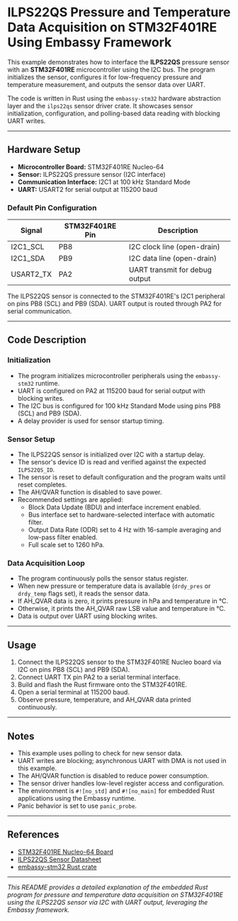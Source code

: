 # ILPS22QS Pressure and Temperature Data Acquisition on STM32F401RE Using Embassy Framework

This example demonstrates how to interface the **ILPS22QS** pressure sensor with an **STM32F401RE** microcontroller using the I2C bus. The program initializes the sensor, configures it for low-frequency pressure and temperature measurement, and outputs the sensor data over UART.

The code is written in Rust using the `embassy-stm32` hardware abstraction layer and the `ilps22qs` sensor driver crate. It showcases sensor initialization, configuration, and polling-based data reading with blocking UART writes.

---

## Hardware Setup

- **Microcontroller Board:** STM32F401RE Nucleo-64
- **Sensor:** ILPS22QS pressure sensor (I2C interface)
- **Communication Interface:** I2C1 at 100 kHz Standard Mode
- **UART:** USART2 for serial output at 115200 baud

### Default Pin Configuration

| Signal    | STM32F401RE Pin | Description                  |
|-----------|-----------------|------------------------------|
| I2C1_SCL  | PB8             | I2C clock line (open-drain)  |
| I2C1_SDA  | PB9             | I2C data line (open-drain)   |
| USART2_TX | PA2             | UART transmit for debug output|

The ILPS22QS sensor is connected to the STM32F401RE's I2C1 peripheral on pins PB8 (SCL) and PB9 (SDA). UART output is routed through PA2 for serial communication.

---

## Code Description

### Initialization

- The program initializes microcontroller peripherals using the `embassy-stm32` runtime.
- UART is configured on PA2 at 115200 baud for serial output with blocking writes.
- The I2C bus is configured for 100 kHz Standard Mode using pins PB8 (SCL) and PB9 (SDA).
- A delay provider is used for sensor startup timing.

### Sensor Setup

- The ILPS22QS sensor is initialized over I2C with a startup delay.
- The sensor's device ID is read and verified against the expected `ILPS22QS_ID`.
- The sensor is reset to default configuration and the program waits until reset completes.
- The AH/QVAR function is disabled to save power.
- Recommended settings are applied:
  - Block Data Update (BDU) and interface increment enabled.
  - Bus interface set to hardware-selected interface with automatic filter.
  - Output Data Rate (ODR) set to 4 Hz with 16-sample averaging and low-pass filter enabled.
  - Full scale set to 1260 hPa.

### Data Acquisition Loop

- The program continuously polls the sensor status register.
- When new pressure or temperature data is available (`drdy_pres` or `drdy_temp` flags set), it reads the sensor data.
- If AH_QVAR data is zero, it prints pressure in hPa and temperature in °C.
- Otherwise, it prints the AH_QVAR raw LSB value and temperature in °C.
- Data is output over UART using blocking writes.

---

## Usage

1. Connect the ILPS22QS sensor to the STM32F401RE Nucleo board via I2C on pins PB8 (SCL) and PB9 (SDA).
2. Connect UART TX pin PA2 to a serial terminal interface.
3. Build and flash the Rust firmware onto the STM32F401RE.
4. Open a serial terminal at 115200 baud.
5. Observe pressure, temperature, and AH_QVAR data printed continuously.

---

## Notes

- This example uses polling to check for new sensor data.
- UART writes are blocking; asynchronous UART with DMA is not used in this example.
- The AH/QVAR function is disabled to reduce power consumption.
- The sensor driver handles low-level register access and configuration.
- The environment is `#![no_std]` and `#![no_main]` for embedded Rust applications using the Embassy runtime.
- Panic behavior is set to use `panic_probe`.

---

## References

- [STM32F401RE Nucleo-64 Board](https://www.st.com/en/evaluation-tools/nucleo-f401re.html)
- [ILPS22QS Sensor Datasheet](https://www.st.com/resource/en/datasheet/ilps22qs.pdf)
- [embassy-stm32 Rust crate](https://docs.rs/embassy-stm32)

---

*This README provides a detailed explanation of the embedded Rust program for pressure and temperature data acquisition on STM32F401RE using the ILPS22QS sensor via I2C with UART output, leveraging the Embassy framework.*